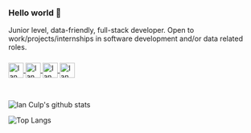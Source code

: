### Hello world 👋
Junior level, data-friendly, full-stack developer. Open to work/projects/internships in software development and/or data related roles.

<h3 align="left"></h3>
<p align="left">
	<a href="http://ianculp.tech">
		<img align="center" alt="Ian Culp's Website" width="30px" src="https://cdn2.iconfinder.com/data/icons/device-color/512/Untitled-21-512.png" />
	</a>
	<a href="https://github.com/icculp">
		<img align="center" alt="Ian Culp's Github" width="30px" src="https://cdn.jsdelivr.net/npm/simple-icons@v3/icons/github.svg" />
	</a>
	<a href="https://www.linkedin.com/in/ianculp/">
		<img align="center" alt="Ian Culp's Linkedin" width="30px" src="https://cdn.jsdelivr.net/npm/simple-icons@v3/icons/linkedin.svg" />
	</a>
	<a href="mailto:icculp@gmail.com?Subject=Hello%20Ian">
		<img align="center" alt="Ian Culp's Email" width="30px" src="https://cdn.jsdelivr.net/npm/simple-icons@3.4.0/icons/gmail.svg" />
	</a>
</p

<br>
<br>

![Ian Culp's github stats](https://github-readme-stats.vercel.app/api?username=icculp&theme=vue&hide=stars,issues&show_icons=true) 

![Top Langs](https://github-readme-stats.vercel.app/api/top-langs/?username=icculp&theme=vue&show_icons=true)


<!--
**icculp/icculp** is a ✨ _special_ ✨ repository because its `README.md` (this file) appears on your GitHub profile.

Here are some ideas to get you started:

- 🔭 I’m currently working on ...
- 🌱 I’m currently learning ...
- 👯 I’m looking to collaborate on ...
- 🤔 I’m looking for help with ...
- 💬 Ask me about ...
- 📫 How to reach me: ...
- 😄 Pronouns: ...
- ⚡ Fun fact: ...
-->



